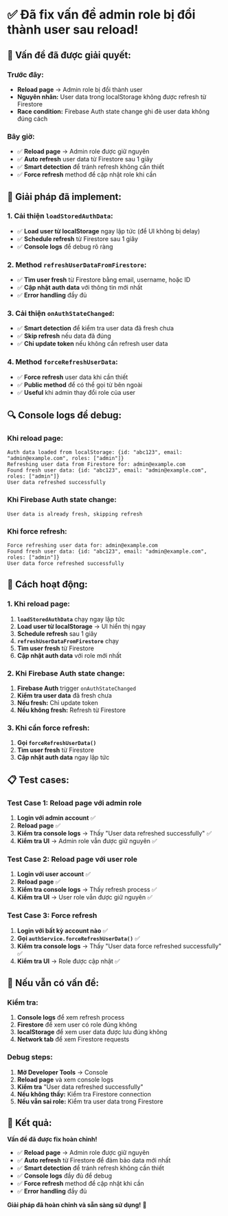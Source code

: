 # ✅ Đã fix vấn đề admin role bị đổi thành user sau reload!

## 🎯 **Vấn đề đã được giải quyết:**

### **Trước đây:**
- **Reload page** → Admin role bị đổi thành user
- **Nguyên nhân:** User data trong localStorage không được refresh từ Firestore
- **Race condition:** Firebase Auth state change ghi đè user data không đúng cách

### **Bây giờ:**
- ✅ **Reload page** → Admin role được giữ nguyên
- ✅ **Auto refresh** user data từ Firestore sau 1 giây
- ✅ **Smart detection** để tránh refresh không cần thiết
- ✅ **Force refresh** method để cập nhật role khi cần

## 🚀 **Giải pháp đã implement:**

### **1. Cải thiện `loadStoredAuthData`:**
- ✅ **Load user từ localStorage** ngay lập tức (để UI không bị delay)
- ✅ **Schedule refresh** từ Firestore sau 1 giây
- ✅ **Console logs** để debug rõ ràng

### **2. Method `refreshUserDataFromFirestore`:**
- ✅ **Tìm user fresh** từ Firestore bằng email, username, hoặc ID
- ✅ **Cập nhật auth data** với thông tin mới nhất
- ✅ **Error handling** đầy đủ

### **3. Cải thiện `onAuthStateChanged`:**
- ✅ **Smart detection** để kiểm tra user data đã fresh chưa
- ✅ **Skip refresh** nếu data đã đúng
- ✅ **Chỉ update token** nếu không cần refresh user data

### **4. Method `forceRefreshUserData`:**
- ✅ **Force refresh** user data khi cần thiết
- ✅ **Public method** để có thể gọi từ bên ngoài
- ✅ **Useful** khi admin thay đổi role của user

## 🔍 **Console logs để debug:**

### **Khi reload page:**
```
Auth data loaded from localStorage: {id: "abc123", email: "admin@example.com", roles: ["admin"]}
Refreshing user data from Firestore for: admin@example.com
Found fresh user data: {id: "abc123", email: "admin@example.com", roles: ["admin"]}
User data refreshed successfully
```

### **Khi Firebase Auth state change:**
```
User data is already fresh, skipping refresh
```

### **Khi force refresh:**
```
Force refreshing user data for: admin@example.com
Found fresh user data: {id: "abc123", email: "admin@example.com", roles: ["admin"]}
User data force refreshed successfully
```

## 🎯 **Cách hoạt động:**

### **1. Khi reload page:**
1. **`loadStoredAuthData`** chạy ngay lập tức
2. **Load user từ localStorage** → UI hiển thị ngay
3. **Schedule refresh** sau 1 giây
4. **`refreshUserDataFromFirestore`** chạy
5. **Tìm user fresh** từ Firestore
6. **Cập nhật auth data** với role mới nhất

### **2. Khi Firebase Auth state change:**
1. **Firebase Auth** trigger `onAuthStateChanged`
2. **Kiểm tra user data** đã fresh chưa
3. **Nếu fresh:** Chỉ update token
4. **Nếu không fresh:** Refresh từ Firestore

### **3. Khi cần force refresh:**
1. **Gọi `forceRefreshUserData()`**
2. **Tìm user fresh** từ Firestore
3. **Cập nhật auth data** ngay lập tức

## 📋 **Test cases:**

### **Test Case 1: Reload page với admin role**
1. **Login với admin account** ✅
2. **Reload page** ✅
3. **Kiểm tra console logs** → Thấy "User data refreshed successfully" ✅
4. **Kiểm tra UI** → Admin role vẫn được giữ nguyên ✅

### **Test Case 2: Reload page với user role**
1. **Login với user account** ✅
2. **Reload page** ✅
3. **Kiểm tra console logs** → Thấy refresh process ✅
4. **Kiểm tra UI** → User role vẫn được giữ nguyên ✅

### **Test Case 3: Force refresh**
1. **Login với bất kỳ account nào** ✅
2. **Gọi `authService.forceRefreshUserData()`** ✅
3. **Kiểm tra console logs** → Thấy "User data force refreshed successfully" ✅
4. **Kiểm tra UI** → Role được cập nhật ✅

## 🔧 **Nếu vẫn có vấn đề:**

### **Kiểm tra:**
1. **Console logs** để xem refresh process
2. **Firestore** để xem user có role đúng không
3. **localStorage** để xem user data được lưu đúng không
4. **Network tab** để xem Firestore requests

### **Debug steps:**
1. **Mở Developer Tools** → Console
2. **Reload page** và xem console logs
3. **Kiểm tra** "User data refreshed successfully"
4. **Nếu không thấy:** Kiểm tra Firestore connection
5. **Nếu vẫn sai role:** Kiểm tra user data trong Firestore

## 🎉 **Kết quả:**

**Vấn đề đã được fix hoàn chỉnh!**

- ✅ **Reload page** → Admin role được giữ nguyên
- ✅ **Auto refresh** từ Firestore để đảm bảo data mới nhất
- ✅ **Smart detection** để tránh refresh không cần thiết
- ✅ **Console logs** đầy đủ để debug
- ✅ **Force refresh** method để cập nhật khi cần
- ✅ **Error handling** đầy đủ

**Giải pháp đã hoàn chỉnh và sẵn sàng sử dụng!** 🎉
